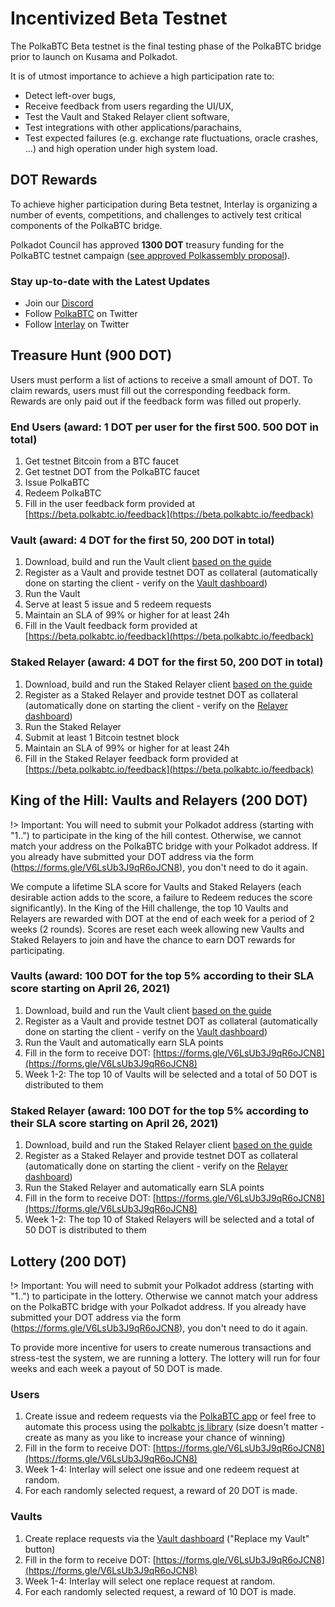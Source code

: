 # Incentivized Beta Testnet

The PolkaBTC Beta testnet is the final testing phase of the PolkaBTC bridge prior to launch on Kusama and Polkadot.

It is of utmost importance to achieve a high participation rate to:
- Detect left-over bugs,
- Receive feedback from users regarding the UI/UX,
- Test the Vault and Staked Relayer client software,
- Test integrations with other applications/parachains,
- Test expected failures (e.g. exchange rate fluctuations, oracle crashes, …) and high operation under high system load.

## DOT Rewards

To achieve higher participation during Beta testnet, Interlay is organizing a number of events, competitions, and challenges to actively test critical components of the PolkaBTC bridge.

Polkadot Council has approved **1300 DOT** treasury funding for the PolkaBTC testnet campaign ([see approved Polkassembly proposal](https://polkadot.polkassembly.io/treasury/36)).

### Stay up-to-date with the Latest Updates

- Join our [Discord](https://discord.gg/KgCYK3MKSf)
- Follow [PolkaBTC](https://twitter.com/polkaBTC) on Twitter
- Follow [Interlay](https://twitter.com/InterlayHQ) on Twitter

## Treasure Hunt (900 DOT)

Users must perform a list of actions to receive a small amount of DOT. To claim rewards, users must fill out the corresponding feedback form. Rewards are only paid out if the feedback form was filled out properly.

### End Users (award: 1 DOT per user for the first 500. 500 DOT in total)

1. Get testnet Bitcoin from a BTC faucet
1. Get testnet DOT from the PolkaBTC faucet
1. Issue PolkaBTC
1. Redeem PolkaBTC
1. Fill in the user feedback form provided at [https://beta.polkabtc.io/feedback](https://beta.polkabtc.io/feedback)

### Vault (award: 4 DOT for the first 50, 200 DOT in total)

1. Download, build and run the Vault client [based on the guide](https://docs.polkabtc.io/#/vault/guide)
1. Register as a Vault and provide testnet DOT as collateral (automatically done on starting the client - verify on the [Vault dashboard](https://beta.polkabtc.io/dashboard/vaults))
1. Run the Vault
1. Serve at least 5 issue and 5 redeem requests
1. Maintain an SLA of 99% or higher for at least 24h
1. Fill in the Vault feedback form provided at [https://beta.polkabtc.io/feedback](https://beta.polkabtc.io/feedback)

### Staked Relayer (award: 4 DOT for the first 50, 200 DOT in total)

1. Download, build and run the Staked Relayer client [based on the guide](https://docs.polkabtc.io/#/relayer/guide)
1. Register as a Staked Relayer and provide testnet DOT as collateral (automatically done on starting the client - verify on the [Relayer dashboard](https://beta.polkabtc.io/dashboard/parachain))
1. Run the Staked Relayer
1. Submit at least 1 Bitcoin testnet block
1. Maintain an SLA of 99% or higher for at least 24h
1. Fill in the Staked Relayer feedback form provided at [https://beta.polkabtc.io/feedback](https://beta.polkabtc.io/feedback)

## King of the Hill: Vaults and Relayers (200 DOT)

!> Important: You will need to submit your Polkadot address (starting with "1..") to participate in the king of the hill contest. Otherwise, we cannot match your address on the PolkaBTC bridge with your Polkadot address. If you already have submitted your DOT address via the form (https://forms.gle/V6LsUb3J9qR6oJCN8), you don't need to do it again.

We compute a lifetime SLA score for Vaults and Staked Relayers (each desirable action adds to the score, a failure to Redeem reduces the score significantly).
In the King of the Hill challenge, the top 10 Vaults and Relayers are rewarded with DOT at the end of each week for a period of 2 weeks (2 rounds). Scores are reset each week allowing new Vaults and Staked Relayers to join and have the chance to earn DOT rewards for participating.

### Vaults (award: 100 DOT for the top 5% according to their SLA score starting on April 26, 2021)

1. Download, build and run the Vault client [based on the guide](https://docs.polkabtc.io/#/vault/guide)
1. Register as a Vault and provide testnet DOT as collateral (automatically done on starting the client - verify on the [Vault dashboard](https://beta.polkabtc.io/dashboard/vaults))
1. Run the Vault and automatically earn SLA points
1. Fill in the form to receive DOT: [https://forms.gle/V6LsUb3J9qR6oJCN8](https://forms.gle/V6LsUb3J9qR6oJCN8)
1. Week 1-2: The top 10 of Vaults will be selected and a total of 50 DOT is distributed to them

### Staked Relayer (award: 100 DOT for the top 5% according to their SLA score starting on April 26, 2021)

1. Download, build and run the Staked Relayer client [based on the guide](https://docs.polkabtc.io/#/relayer/guide)
1. Register as a Staked Relayer and provide testnet DOT as collateral (automatically done on starting the client - verify on the [Relayer dashboard](https://beta.polkabtc.io/dashboard/parachain))
1. Run the Staked Relayer and automatically earn SLA points
1. Fill in the form to receive DOT: [https://forms.gle/V6LsUb3J9qR6oJCN8](https://forms.gle/V6LsUb3J9qR6oJCN8)
1. Week 1-2: The top 10 of Staked Relayers will be selected and a total of 50 DOT is distributed to them

## Lottery (200 DOT)

!> Important: You will need to submit your Polkadot address (starting with "1..") to participate in the lottery. Otherwise we cannot match your address on the PolkaBTC bridge with your Polkadot address. If you already have submitted your DOT address via the form (https://forms.gle/V6LsUb3J9qR6oJCN8), you don't need to do it again.

To provide more incentive for users to create numerous transactions and stress-test the system, we are running a lottery.
The lottery will run for four weeks and each week a payout of 50 DOT is made.

### Users

1. Create issue and redeem requests via the [PolkaBTC app](https://beta.polkabtc.io/app) or feel free to automate this process using the [polkabtc js library](https://github.com/interlay/polkabtc-js) (size doesn't matter - create as many as you like to increase your chance of winning)
1. Fill in the form to receive DOT: [https://forms.gle/V6LsUb3J9qR6oJCN8](https://forms.gle/V6LsUb3J9qR6oJCN8)
1. Week 1-4: Interlay will select one issue and one redeem request at random.
1. For each randomly selected request, a reward of 20 DOT is made.

### Vaults

1. Create replace requests via the [Vault dashboard](https://beta.polkabtc.io/vault) ("Replace my Vault" button)
1. Fill in the form to receive DOT: [https://forms.gle/V6LsUb3J9qR6oJCN8](https://forms.gle/V6LsUb3J9qR6oJCN8)
1. Week 1-4: Interlay will select one replace request at random.
1. For each randomly selected request, a reward of 10 DOT is made.
